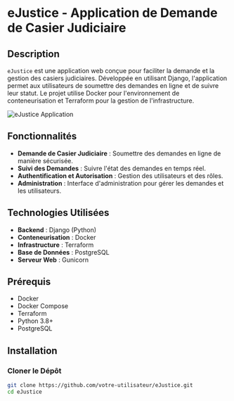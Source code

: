# eJustice - Application de Demande de Casier Judiciaire

## Description

`eJustice` est une application web conçue pour faciliter la demande et la gestion des casiers judiciaires. Développée en utilisant Django, l'application permet aux utilisateurs de soumettre des demandes en ligne et de suivre leur statut. Le projet utilise Docker pour l'environnement de conteneurisation et Terraform pour la gestion de l'infrastructure.

![eJustice Application](https://www.lopinion.ma/photo/art/grande/78323668-56854998.jpg?v=1707754536) 

## Fonctionnalités

- **Demande de Casier Judiciaire** : Soumettre des demandes en ligne de manière sécurisée.
- **Suivi des Demandes** : Suivre l'état des demandes en temps réel.
- **Authentification et Autorisation** : Gestion des utilisateurs et des rôles.
- **Administration** : Interface d'administration pour gérer les demandes et les utilisateurs.

## Technologies Utilisées

- **Backend** : Django (Python)
- **Conteneurisation** : Docker
- **Infrastructure** : Terraform
- **Base de Données** : PostgreSQL
- **Serveur Web** : Gunicorn

## Prérequis

- Docker
- Docker Compose
- Terraform
- Python 3.8+
- PostgreSQL

## Installation

### Cloner le Dépôt

```bash
git clone https://github.com/votre-utilisateur/eJustice.git
cd eJustice
